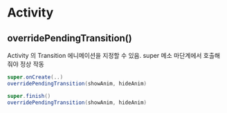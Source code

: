 # Activity

## overridePendingTransition\(\)

Activity 의 Transition 에니메이션을 지정할 수 있음. super 메소 마단계에서 호출해줘야 정상 작동

```java
super.onCreate(..)
overridePendingTransition(showAnim, hideAnim)

super.finish()
overridePendingTransition(showAnim, hideAnim)
```

